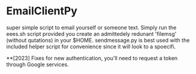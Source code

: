 # EmailClientPy
super simple script to email yourself or someone text. Simply run the eees.sh script provided you create an admittedely redunant 'filemsg' (without qutations) in your $HOME. 
sendmessage.py is best used with the included helper script for convenience since it will look to a spoecifi.

**[2023] Fixes for new authentication, you'll need to request a token through Google services.  
